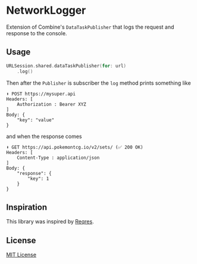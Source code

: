 # NetworkLogger

Extension of Combine's `DataTaskPublisher` that logs the request and response to the console.

## Usage

```swift
URLSession.shared.dataTaskPublisher(for: url)
    .log()
```

Then after the `Publisher` is subscriber the `log` method prints something like
```
⬆️ POST https://mysuper.api
Headers: [
	Authorization : Bearer XYZ
]
Body: {
	"key": "value"
}
```

and when the response comes

```
⬇️ GET https://api.pokemontcg.io/v2/sets/ (✅ 200 OK)
Headers: [
	Content-Type : application/json
]
Body: {
	"response": {
		"key": 1
	}
}
```

## Inspiration

This library was inspired by [Reqres](https://github.com/AckeeCZ/Reqres).

## License

[MIT License](LICENSE)
